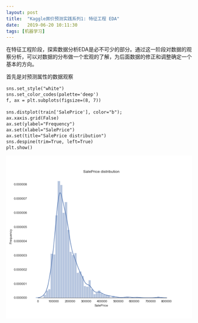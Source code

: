 ```yaml
---
layout: post
title:  "Kaggle房价预测实践系列1: 特征工程 EDA"
date:   2019-06-20 10:11:30
tags: [机器学习]
---
```


在特征工程阶段，探索数据分析EDA是必不可少的部分。通过这一阶段对数据的观察分析，可以对数据的分布做一个宏观的了解，为后面数据的修正和调整确定一个基本的方向。

首先是对预测属性的数据观察
```
sns.set_style("white")
sns.set_color_codes(palette='deep')
f, ax = plt.subplots(figsize=(8, 7))

sns.distplot(train['SalePrice'], color="b");
ax.xaxis.grid(False)
ax.set(ylabel="Frequency")
ax.set(xlabel="SalePrice")
ax.set(title="SalePrice distribution")
sns.despine(trim=True, left=True)
plt.show()
```
![png](../assets/images/sale_price_distribut.png)
